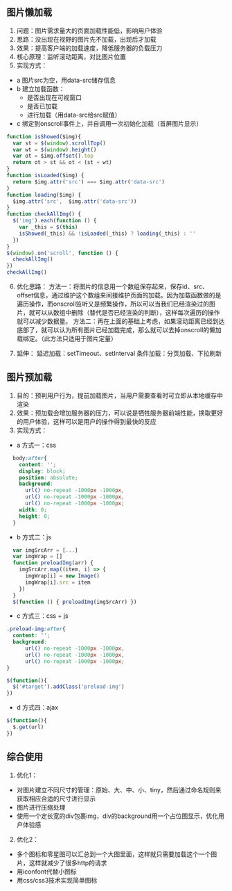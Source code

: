 ## 图片懒加载

1. 问题：图片需求量大的页面加载性能低，影响用户体验
2. 思路：没出现在视野的图片先不加载，出现后才加载
3. 效果：提高客户端的加载速度，降低服务器的负载压力
4. 核心原理：监听滚动距离，对比图片位置
5. 实现方式：
  - a 图片src为空，用data-src储存信息
  - b 建立加载函数：
    - 是否出现在可视窗口
    - 是否已加载
    - 进行加载（用data-src给src赋值）
  - c 绑定到onscroll事件上，并自调用一次初始化加载（首屏图片显示）

  ```js
  function isShowed($img){
    var st = $(window).scrollTop()
    var wt = $(window).height()
    var ot = $img.offset().top
    return ot > st && ot < (st + wt)
  }
  function isLoaded($img) {
    return $img.attr('src') === $img.attr('data-src')
  }
  function loading($img) {
    $img.attr('src',  $img.attr('data-src'))
  }
  function checkAllImg() {
    $('img').each(function () {
      var _this = $(this)
      isShowed(_this) && !isLoaded(_this) ? loading(_this) : ''
    })
  }
  $(window).on('scroll', function () {
    checkAllImg()
  })
  checkAllImg()
  ```
6. 优化思路：
  方法一：将图片的信息用一个数组保存起来，保存id、src、offset信息，通过维护这个数组来间接维护页面的加载。因为加载函数做的是遍历操作，而onscroll监听又是频繁操作，所以可以当我们已经渲染过的图片，就可以从数组中删除（替代是否已经渲染的判断），这样每次遍历的操作就可以减少数据量。
  方法二：再在上面的基础上考虑，如果滚动距离已经到达底部了，就可以认为所有图片已经加载完成，那么就可以去掉onscroll的懒加载绑定。（此方法只适用于图片定量）

7. 延伸：
  延迟加载：setTimeout、setInterval
  条件加载：分页加载、下拉刷新

## 图片预加载

1. 目的：预判用户行为，提前加载图片，当用户需要查看时可立即从本地缓存中渲染
2. 效果：预加载会增加服务器的压力，可以说是牺牲服务器前端性能，换取更好的用户体验，这样可以是用户的操作得到最快的反应
3. 实现方式：
  - a 方式一：css

  ```css
    body:after{
      content: '';
      display: block;
      position: absolute;
      background:
        url() no-repeat -1000px -1000px,
        url() no-repeat -1000px -1000px,
        url() no-repeat -1000px -1000px;
      width: 0;
      height: 0;
    }
  ```

  - b 方式二：js
  ```js
    var imgSrcArr = [...]
    var imgWrap = []
    function preloadImg(arr) {
      imgSrcArr.map((item, i) => {
        imgWrap[i] = new Image()
        imgWrap[i].src = item
      })
    }
    $(function () { preloadImg(imgSrcArr) })
  ```

  - c 方式三：css + js
  ```css
  .preload-img:after{
    content: '';
    background:
        url() no-repeat -1000px -1000px,
        url() no-repeat -1000px -1000px,
        url() no-repeat -1000px -1000px;
  }
  ```
  ```js
  $(function(){
    $('#target').addClass('preload-img')
  })
  ```

  - d 方式四：ajax
  ```js
  $(function(){
    $.get(url)
  })
  ```

## 综合使用

1. 优化1：
  - 对图片建立不同尺寸的管理：原始、大、中、小、tiny，然后通过命名规则来获取相应合适的尺寸进行显示
  - 图片进行压缩处理
  - 使用一个定长宽的div包裹img，div的background用一个占位图显示，优化用户体验感
2. 优化2：
  - 多个图标和零星图可以汇总到一个大图里面，这样就只需要加载这个一个图片，这样就减少了很多http的请求
  - 用iconfont代替小图标
  - 用css/css3技术实现简单图标